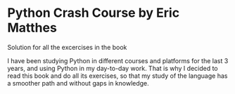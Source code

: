 # Python Crash Course by  Eric Matthes

Solution for all the excercises in the book

I have been studying Python in different courses and platforms for the last 3 years, and using Python in my day-to-day work. That is why I decided to read this book and do all its exercises, so that my study of the language has a smoother path and without gaps in knowledge.
